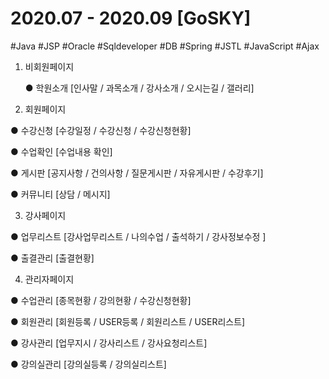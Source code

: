 
#  2020.07 - 2020.09 [GoSKY]

#Java #JSP #Oracle #Sqldeveloper #DB #Spring #JSTL #JavaScript #Ajax

1. 비회원페이지

    ● 학원소개 [인사말 / 과목소개 / 강사소개 / 오시는길 / 갤러리]
  
2. 회원페이지

  ● 수강신청 [수강일정 / 수강신청 / 수강신청현황]
  
  ● 수업확인 [수업내용 확인]
  
  ● 게시판 [공지사항 / 건의사항 / 질문게시판 / 자유게시판 / 수강후기]
  
  ● 커뮤니티 [상담 / 메시지]
  
3. 강사페이지

  ● 업무리스트 [강사업무리스트 / 나의수업 / 출석하기 / 강사정보수정 ]

  ● 출결관리 [출결현황]
  
4. 관리자페이지

  ● 수업관리 [종목현황 / 강의현황 / 수강신청현황]

  ● 회원관리 [회원등록 / USER등록 / 회원리스트 / USER리스트]
  
  ● 강사관리 [업무지시 / 강사리스트 / 강사요청리스트]
  
  ● 강의실관리 [강의실등록 / 강의실리스트]
